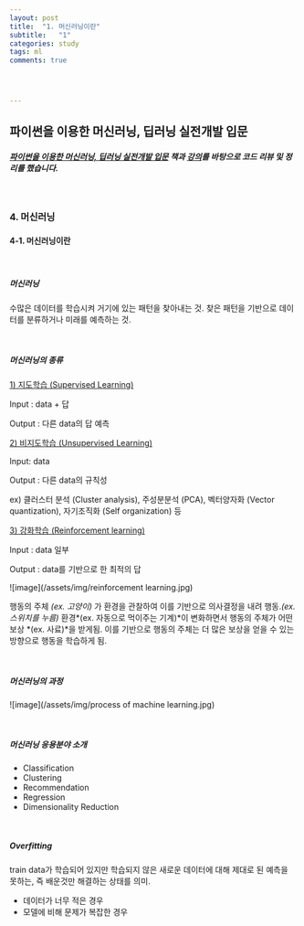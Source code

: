 ```yaml
---
layout: post
title:  "1. 머신러닝이란"
subtitle:   "1"
categories: study
tags: ml
comments: true




---
```




## 파이썬을 이용한 머신러닝, 딥러닝 실전개발 입문

##### [파이썬을 이용한 머신러닝, 딥러닝 실전개발 입문](http://wikibook.co.kr/python-machine-learning/) 책과 [강의](https://www.youtube.com/playlist?list=PLBXuLgInP-5m_vn9ycXHRl7hlsd1huqmS)를 바탕으로 코드 리뷰 및 정리를 했습니다. 

<br/>

### 4. 머신러닝

#### 4-1. 머신러닝이란

<br/>

##### 머신러닝

수많은 데이터를 학습시켜 거기에 있는 패턴을 찾아내는 것. 찾은 패턴을 기반으로 데이터를 분류하거나 미래를 예측하는 것. 

<br/>

##### 머신러닝의 종류

<u>1) 지도학습 (Supervised Learning)</u>

Input : data + 답

Output : 다른 data의 답 예측

<u>2) 비지도학습 (Unsupervised Learning)</u>

Input: data

Output : 다른 data의 규칙성

ex) 클러스터 분석 (Cluster analysis), 주성분분석 (PCA), 벡터양자화 (Vector quantization), 자기조직화 (Self organization) 등

<u>3) 강화학습 (Reinforcement learning)</u>

Input : data 일부

Output : data를 기반으로 한 최적의 답

![image](/assets/img/reinforcement learning.jpg)



행동의 주체 *(ex. 고양이)* 가 환경을 관찰하여 이를 기반으로 의사결정을 내려 행동.*(ex. 스위치를 누름)* 환경*(ex. 자동으로 먹이주는 기계)*이 변화하면서 행동의 주체가 어떤 보상 *(ex. 사료)*을 받게됨. 이를 기반으로 행동의 주체는 더 많은 보상을 얻을 수 있는 방향으로 행동을 학습하게 됨.

<br/>

##### 머신러닝의 과정

![image](/assets/img/process of machine learning.jpg)

<br/>

##### 머신러닝 응용분야 소개

- Classification
- Clustering
- Recommendation
- Regression
- Dimensionality Reduction

<br/>

##### Overfitting

train data가 학습되어 있지만 학습되지 않은 새로운 데이터에 대해 제대로 된 예측을 못하는, 즉 배운것만 해결하는 상태를 의미.

- 데이터가 너무 적은 경우
- 모델에 비해 문제가 복잡한 경우